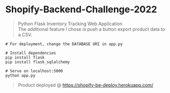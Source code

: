 # Shopify-Backend-Challenge-2022

> Python Flask Inventory Tracking Web Application <br/>
> The additional feature I chose is push a button export product data to a CSV.

```
# For deployment, change the DATABASE URI in app.py

# Install dependencies
pip install flask
pip install flask_sqlalchemy

# Serve on localhost:5000
python app.py
```

> Product deployed @ https://shopify-be-deploy.herokuapp.com/
